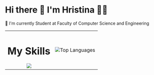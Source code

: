 # Hi there 👋 I'm Hristina 👩‍💻
🌱 I'm currently Student at Faculty of Computer Science and Engineering  

<table align="center" border="0">
  <tr>
    <td align="center">
      <h1>My Skills</h1>
      <a href="https://skillicons.dev">
        <img src="https://skillicons.dev/icons?i=js,java,react,kotlin,laravel,nextjs,nodejs,php,postgres,postman,html,css,c,cs,cpp,dart,django,docker,kubernetes,dotnet,ember,figma,flutter,wordpress,github&perline=6" />
      </a>
    </td>
    <td align="center">
      <img src="https://github-readme-stats.vercel.app/api/top-langs/?username=hristina6&hide_progress=true&layout=compact" alt="Top Languages" />
    </td>
  </tr>
</table>
